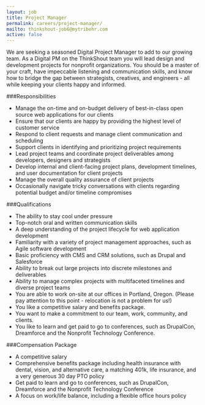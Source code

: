 ```yaml
---
layout: job
title: Project Manager
permalink: careers/project-manager/
mailto: thinkshout-job6@mytribehr.com
active: false
---
```

We are seeking a seasoned Digital Project Manager to add to our growing team. As a Digital PM on the ThinkShout team you will lead design and development projects for nonprofit organizations. You should be a master of your craft, have impeccable listening and communication skills, and know how to bridge the gap between strategists, creatives, and engineers - all while keeping your clients happy and informed.

###Responsibilities
- Manage the on-time and on-budget delivery of best-in-class open source web applications for our clients
- Ensure that our clients are happy by providing the highest level of customer service
- Respond to client requests and manage client communication and scheduling
- Support clients in identifying and prioritizing project requirements
- Lead project teams and coordinate project deliverables among developers, designers and strategists
- Develop internal and client-facing project plans, development timelines, and user documentation for client projects
- Manage the overall quality assurance of client projects
- Occasionally navigate tricky conversations with clients regarding potential budget and/or timeline compromises

###Qualifications
- The ability to stay cool under pressure
- Top-notch oral and written communication skills
- A deep understanding of the project lifecycle for web application development
- Familiarity with a variety of project management approaches, such as Agile software development
- Basic proficiency with CMS and CRM solutions, such as Drupal and Salesforce
- Ability to break out large projects into discrete milestones and deliverables
- Ability to manage complex projects with multifaceted timelines and diverse project teams
- You are able to work on-site at our offices in Portland, Oregon. (Please pay attention to this point - relocation is not a problem for us!)
- You like a competitive salary and benefits package.
- You want to make a commitment to our team, work, community, and clients.
- You like to learn and get paid to go to conferences, such as DrupalCon, Dreamforce and the Nonprofit Technology Conference.

###Compensation Package
- A competitive salary
- Comprehensive benefits package including health insurance with dental, vision, and alternative care, a matching 401k, life insurance, and a very generous 30 day PTO policy
- Get paid to learn and go to conferences, such as DrupalCon, Dreamforce and the Nonprofit Technology Conference
- A focus on work/life balance, including a flexible office hours policy

